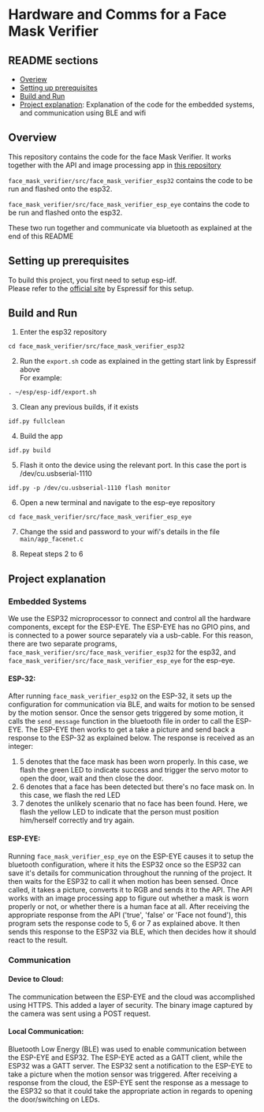 # Hardware and Comms for a Face Mask Verifier   

## README sections  

* [Overiew](#overview)
* [Setting up prerequisites](#setting-up-prerequisites)
* [Build and Run](#build-and-run)
* [Project explanation](#project-explanation): Explanation of the code for the embedded systems, and communication using BLE and wifi

## Overview  

This repository contains the code for the face Mask Verifier. It works together with the API and image processing app in [this repository](https://github.com/pkjennings999/CS7NS2-API/tree/main/CS7NS2-API)

`face_mask_verifier/src/face_mask_verifier_esp32` contains the code to be run and flashed onto the esp32.   

`face_mask_verifier/src/face_mask_verifier_esp_eye` contains the code to be run and flashed onto the esp32.      

These two run together and communicate via bluetooth as explained at the end of this README

## Setting up prerequisites  

To build this project, you first need to setup esp-idf.  
Please refer to the [official site](https://docs.espressif.com/projects/esp-idf/en/v4.0/get-started/index.html) by Espressif for this setup.

## Build and Run

1. Enter the esp32 repository
```
cd face_mask_verifier/src/face_mask_verifier_esp32
```

2. Run the `export.sh` code as explained in the getting start link by Espressif above   
For example:
```
. ~/esp/esp-idf/export.sh
```   

3. Clean any previous builds, if it exists
```
idf.py fullclean
```

4. Build the app
```
idf.py build
```

5. Flash it onto the device using the relevant port. In this case the port is /dev/cu.usbserial-1110
```
idf.py -p /dev/cu.usbserial-1110 flash monitor
```

6. Open a new terminal and navigate to the esp-eye repository
```
cd face_mask_verifier/src/face_mask_verifier_esp_eye
```

7. Change the ssid and password to your wifi's details in the file `main/app_facenet.c`

8. Repeat steps 2 to 6

## Project explanation  

### Embedded Systems     

We use the ESP32 microprocessor to connect and control all the hardware components, except for the ESP-EYE. The ESP-EYE has no GPIO pins, and is connected to a power source separately via a usb-cable. For this reason, there are two separate programs, `face_mask_verifier/src/face_mask_verifier_esp32` for the esp32, and `face_mask_verifier/src/face_mask_verifier_esp_eye` for the esp-eye.  

#### ESP-32:
After running `face_mask_verifier_esp32` on the ESP-32, it sets up the configuration for communication via BLE, and waits for motion to be sensed by the motion sensor. Once the sensor gets triggered by some motion, it calls the `send_message` function in the bluetooth file in order to call the ESP-EYE. The ESP-EYE then works to get a take a picture and send back a response to the ESP-32 as explained below. The response is received as an integer:
1. 5 denotes that the face mask has been worn properly. In this case, we flash the green LED to indicate success and trigger the servo motor to open the door, wait and then close the door.
2. 6 denotes that a face has been detected but there's no face mask on. In this case, we flash the red LED
3. 7 denotes the unlikely scenario that no face has been found. Here, we flash the yellow LED to indicate that the person must position him/herself correctly and try again.   

#### ESP-EYE:
Running `face_mask_verifier_esp_eye` on the ESP-EYE causes it to setup the bluetooth configuration, where it hits the ESP32 once so the ESP32 can save it's details for communication throughout the running of the project. It then waits for the ESP32 to call it when motion has been sensed. Once called, it takes a picture, converts it to RGB and sends it to the API. The API works with an image processing app to figure out whether a mask is worn properly or not, or whether there is a human face at all. After receiving the appropriate response from the API ('true', 'false' or 'Face not found'), this program sets the response code to 5, 6 or 7 as explained above. It then sends this response to the ESP32 via BLE, which then decides how it should react to the result.


### Communication
#### Device to Cloud:
The communication between the ESP-EYE and the cloud was accomplished using HTTPS. This added a layer of security.
The binary image captured by the camera was sent using a POST request.

#### Local Communication:
Bluetooth Low Energy (BLE) was used to enable communication between the ESP-EYE
and ESP32. The ESP-EYE acted as a GATT client, while the ESP32 was a GATT server.
The ESP32 sent a notification to the ESP-EYE to take a picture when the
motion sensor was triggered. After receiving a response from the cloud, the ESP-EYE
sent the response as a message to the ESP32 so that it could take the appropriate action in regards to opening the door/switching on LEDs.
